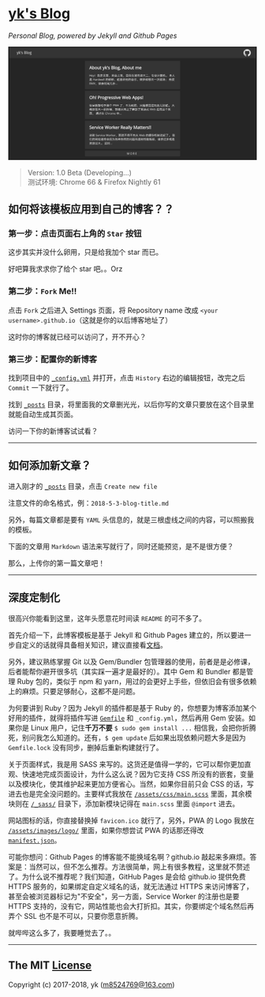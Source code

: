 # [yk's Blog](https://m8524769.github.io/)

_Personal Blog, powered by Jekyll and Github Pages_

![Screenshot](Screenshot.png)

> Version: 1.0 Beta (Developing...)<br>
> 测试环境: Chrome 66 & Firefox Nightly 61

## 如何将该模板应用到自己的博客？？

### 第一步：点击页面右上角的 `Star` 按钮

这步其实并没什么卵用，只是给我加个 star 而已。

好吧算我求求你了给个 star 吧。。Orz

### 第二步：`Fork` Me!!

点击 `Fork` 之后进入 Settings 页面，将 Repository name 改成 `<your username>.github.io`（这就是你的以后博客地址了）

这时你的博客就已经可以访问了，开不开心？

### 第三步：配置你的新博客

找到项目中的 [`_config.yml`](blob/master/_config.yml) 并打开，点击 `History` 右边的编辑按钮，改完之后 `Commit` 一下就行了。

找到 [`_posts`](/tree/master/_posts) 目录，将里面我的文章删光光，以后你写的文章只要放在这个目录里就能自动生成其页面。

访问一下你的新博客试试看？

***

## 如何添加新文章？

进入刚才的 [`_posts`](/tree/master/_posts) 目录，点击 `Create new file`

注意文件的命名格式，例：`2018-5-3-blog-title.md`

另外，每篇文章都是要有 `YAML` 头信息的，就是三根虚线之间的内容，可以照搬我的模板。

下面的文章用 `Markdown` 语法来写就行了，同时还能预览，是不是很方便？

那么，上传你的第一篇文章吧！

***

## 深度定制化

很高兴你能看到这里，这年头愿意花时间读 `README` 的可不多了。

首先介绍一下，此博客模板是基于 Jekyll 和 Github Pages 建立的，所以要进一步自定义的话就得具备相关知识，建议直接看[文档](https://jekyllrb.com/docs/home/)。

另外，建议熟练掌握 Git 以及 Gem/Bundler 包管理器的使用，前者是是必修课，后者能帮你避开很多坑（其实踩一遍才是最好的）。其中 Gem 和 Bundler 都是管理 Ruby 包的，类似于 npm 和 yarn，用过的会更好上手些，但依旧会有很多依赖上的麻烦。只要足够耐心，这都不是问题。

为何要讲到 Ruby？因为 Jekyll 的插件都是基于 Ruby 的，你想要为博客添加某个好用的插件，就得将插件写进 [`Gemfile`](/blob/master/Gemfile) 和 `_config.yml`，然后再用 Gem 安装。如果你是 Linux 用户，记住**千万不要** `$ sudo gem install ...` 相信我，会把你折腾死，别问我怎么知道的。还有，`$ gem update` 后如果出现依赖问题大多是因为 `Gemfile.lock` 没有同步，删掉后重新构建就行了。

关于页面样式，我是用 SASS 来写的。这货还是值得一学的，它可以帮你更加直观、快速地完成页面设计，为什么这么说？因为它支持 CSS 所没有的嵌套，变量以及模块化，使其维护起来更加方便省心。当然，如果你目前只会 CSS 的话，写进去也是完全没问题的。主要样式我放在 [`/assets/css/main.scss`](/blob/master/assets/css/main.scss) 里面，其余模块则在 [`/_sass/`](/tree/master/_sass) 目录下，添加新模块记得在 `main.scss` 里面 `@import` 进去。

网站图标的话，你直接替换掉 `favicon.ico` 就行了，另外，PWA 的 Logo 我放在 [`/assets/images/logo/`](/tree/master/assets/images/logo) 里面，如果你想尝试 PWA 的话那还得改 [`manifest.json`](/blob/master/manifest.json)。

可能你想问：Github Pages 的博客能不能换域名啊？github.io 敲起来多麻烦。答案是：当然可以，但不怎么推荐。方法很简单，网上有很多教程，这里就不赘述了。为什么说不推荐呢？我们知道，GitHub Pages 是会给 github.io 提供免费 HTTPS 服务的，如果绑定自定义域名的话，就无法通过 HTTPS 来访问博客了，甚至会被浏览器标记为"不安全"，另一方面，Service Worker 的注册也是要 HTTPS 支持的，没有它，网站性能也会大打折扣。其实，你要绑定个域名然后再弄个 SSL 也不是不可以，只要你愿意折腾。

就哔哔这么多了，我要睡觉去了。。

***

## The MIT [License](LICENSE)

Copyright (c) 2017-2018, yk (m8524769@163.com)
